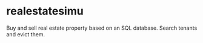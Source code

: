 # realestatesimu
Buy and sell real estate property based on an SQL database. Search tenants and evict them.
